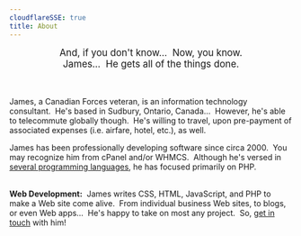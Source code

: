 ```yaml
---
cloudflareSSE: true
title: About
---
```


<div style="text-align: center;">
  <span style="font-size: larger;">
    And, if you don't know&hellip;&nbsp; Now, you know.<br />
    James&hellip;&nbsp; He gets all of the things done.
  </span><br />
  &nbsp;<br />
  &nbsp;
</div>

James, a Canadian Forces veteran, is an information technology consultant.&nbsp; He's based in Sudbury, Ontario, Canada&hellip;&nbsp; However, he's able to
telecommute globally though.&nbsp; He's willing to travel, upon pre-payment of associated expenses (i.e. airfare, hotel, etc.), as well.

James has been professionally developing software since circa 2000.&nbsp; You may recognize him from cPanel and/or WHMCS.&nbsp; Although he's versed in
<a href="{{ site.url }}/resume#languages" rel="me" title="">several programming languages</a>, he has focused primarily on PHP.

&nbsp;<br />
<span style="font-weight: bolder;">Web Development:</span>&nbsp; James writes CSS, HTML, JavaScript, and PHP to make a Web site come alive.&nbsp; From
individual business Web sites, to blogs, or even Web apps&hellip;&nbsp; He's happy to take on most any project.&nbsp; So,
<a href="{{ site.url }}/contact" rel="me" title="">get in touch</a> with him!
